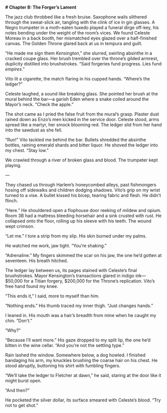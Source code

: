 **# Chapter 8: The Forger’s Lament**  

The jazz club throbbed like a fresh bruise. Saxophone wails slithered through the sweat-slick air, tangling with the clink of ice in gin glasses. A Negro trumpeter in a moth-eaten tuxedo played a funeral dirge off-key, his notes bending under the weight of the room’s vices. We found Celeste Moreau in a back booth, her mismatched eyes glazed over a half-finished canvas. The Golden Throne glared back at us in tempura and guilt.  

“He made me sign them *Kensington*,” she slurred, swirling absinthe in a cracked coupe glass. Her brush trembled over the throne’s gilded armrest, duplicity distilled into brushstrokes. “Said forgeries fund progress. Lies fund *empires*.”  

Vito lit a cigarette, the match flaring in his cupped hands. “Where’s the ledger?”  

Celeste laughed, a sound like breaking glass. She pointed her brush at the mural behind the bar—a garish Eden where a snake coiled around the Mayor’s neck. “Check the apple.”  

The shot came as I pried the false fruit from the mural’s grasp. Plaster dust rained down as Enzo’s men kicked in the service door. Celeste stood, arms spread like a martyr, her smock blooming red. The ledger slid from her hand into the sawdust as she fell.  

“Run!” Vito tackled me behind the bar. Bullets shredded the absinthe bottles, raining emerald shards and bitter liquor. He shoved the ledger into my chest. “Stay low.”  

We crawled through a river of broken glass and blood. The trumpeter kept playing.  

—  

They chased us through Harlem’s honeycombed alleys, past fishmongers hosing off sidewalks and children dodging shadows. Vito’s grip on my wrist turned to a vise. A bullet kissed his bicep, tearing fabric and flesh. He didn’t flinch.  

“Here.” He shouldered open a flophouse door reeking of mildew and opium. Room 3B had a mattress bleeding horsehair and a sink crusted with rust. He collapsed onto the floor, rolling up his sleeve with his teeth. The wound wept crimson.  

“Let me.” I tore a strip from my slip. His skin burned under my palms.  

He watched me work, jaw tight. “You’re shaking.”  

“Adrenaline.” My fingers skimmed the scar on his jaw, the one he’d gotten at seventeen. His breath hitched.  

The ledger lay between us, its pages stained with Celeste’s final brushstrokes. Mayor Kensington’s transactions glared in indigo ink—$50,000 for a Titian forgery, $200,000 for the Throne’s replication. Vito’s free hand found my knee.  

“This ends it,” I said, more to myself than him.  

“Nothing ends.” His thumb traced my inner thigh. “Just changes hands.”  

I leaned in. His mouth was a hair’s breadth from mine when he caught my chin. “Don’t.”  

“Why?”  

“Because I’ll want more.” His gaze dropped to my split lip, the one he’d bitten in the wine cellar. “And you’re not the settling type.”  

Rain lashed the window. Somewhere below, a dog howled. I finished bandaging his arm, my knuckles brushing the coarse hair on his chest. He stood abruptly, buttoning his shirt with fumbling fingers.  

“We’ll take the ledger to Fletcher at dawn,” he said, staring at the door like it might burst open.  

“And then?”  

He pocketed the silver dollar, its surface smeared with Celeste’s blood. “Try not to get shot.”
